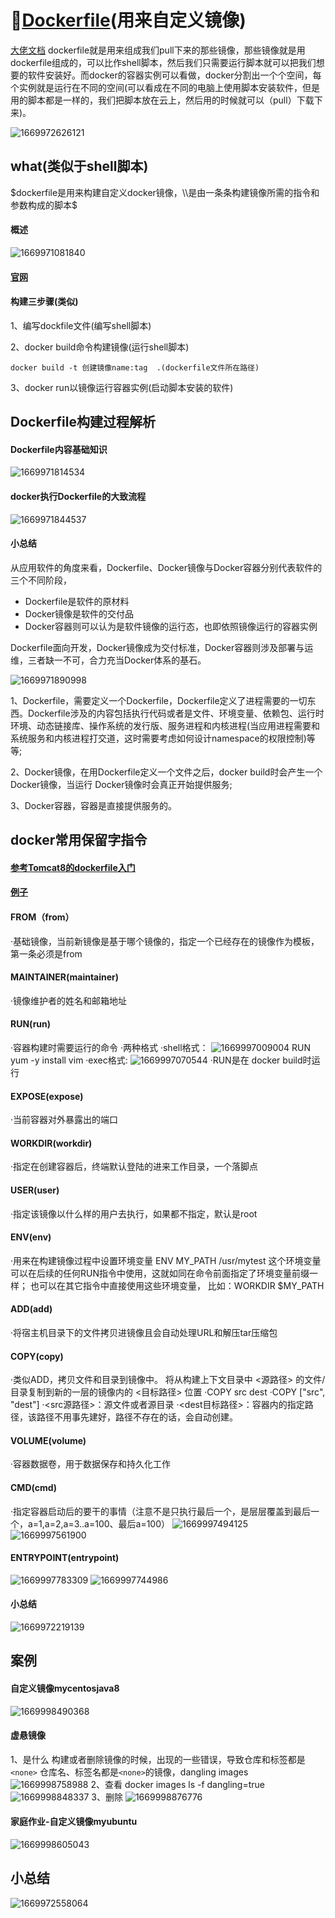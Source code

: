 # 🐳[Dockerfile](https://www.cnblogs.com/edisonchou/p/dockerfile_inside_introduction.html)(用来自定义镜像)
[大佬文档](https://blog.csdn.net/m0_46090675/article/details/121846718?)
dockerfile就是用来组成我们pull下来的那些镜像，那些镜像就是用dockerfile组成的，可以比作shell脚本，然后我们只需要运行脚本就可以把我们想要的软件安装好。而docker的容器实例可以看做，docker分割出一个个空间，每个实例就是运行在不同的空间(可以看成在不同的电脑上使用脚本安装软件，但是用的脚本都是一样的，我们把脚本放在云上，然后用的时候就可以（pull）下载下来)。

![1669972626121](image/dockerfile解析/1669972626121.png)

## what(类似于shell脚本)

$dockerfile是用来构建自定义docker镜像，\\是由一条条构建镜像所需的指令和参数构成的脚本$

#### 概述

![1669971081840](image/dockerfile解析/1669971081840.png)

#### [官网](https://docs.docker.com/engine/reference/builder)

#### 构建三步骤(类似)

1、编写dockfile文件(编写shell脚本)

2、docker build命令构建镜像(运行shell脚本)

    docker build -t 创建镜像name:tag  .(dockerfile文件所在路径)

3、docker run以镜像运行容器实例(启动脚本安装的软件)

## Dockerfile构建过程解析

#### Dockerfile内容基础知识

![1669971814534](image/dockerfile解析/1669971814534.png)

#### docker执行Dockerfile的大致流程

![1669971844537](image/dockerfile解析/1669971844537.png)

#### 小总结

从应用软件的角度来看，Dockerfile、Docker镜像与Docker容器分别代表软件的三个不同阶段，

* Dockerfile是软件的原材料
* Docker镜像是软件的交付品
* Docker容器则可以认为是软件镜像的运行态，也即依照镜像运行的容器实例

Dockerfile面向开发，Docker镜像成为交付标准，Docker容器则涉及部署与运维，三者缺一不可，合力充当Docker体系的基石。

![1669971890998](image/dockerfile解析/1669971890998.png)

1、Dockerfile，需要定义一个Dockerfile，Dockerfile定义了进程需要的一切东西。Dockerfile涉及的内容包括执行代码或者是文件、环境变量、依赖包、运行时环境、动态链接库、操作系统的发行版、服务进程和内核进程(当应用进程需要和系统服务和内核进程打交道，这时需要考虑如何设计namespace的权限控制)等等;

2、Docker镜像，在用Dockerfile定义一个文件之后，docker build时会产生一个Docker镜像，当运行 Docker镜像时会真正开始提供服务;

3、Docker容器，容器是直接提供服务的。

## docker常用保留字指令

#### [参考Tomcat8的dockerfile入门](https://github.com/docker-library/tomcat)

#### [例子](https://github.com/docker-library/tomcat/blob/master/10.0/jdk11/corretto-al2/Dockerfile)

#### FROM（from）

·基础镜像，当前新镜像是基于哪个镜像的，指定一个已经存在的镜像作为模板，第一条必须是from

#### MAINTAINER(maintainer)

·镜像维护者的姓名和邮箱地址

#### RUN(run)

·容器构建时需要运行的命令
·两种格式
·shell格式：
![1669997009004](image/dockerfile解析/1669997009004.png)
RUN yum -y install vim
·exec格式:
![1669997070544](image/dockerfile解析/1669997070544.png)
·RUN是在 docker build时运行

#### EXPOSE(expose)

·当前容器对外暴露出的端口

#### WORKDIR(workdir)

·指定在创建容器后，终端默认登陆的进来工作目录，一个落脚点

#### USER(user)

·指定该镜像以什么样的用户去执行，如果都不指定，默认是root

#### ENV(env)

·用来在构建镜像过程中设置环境变量
ENV MY_PATH /usr/mytest
这个环境变量可以在后续的任何RUN指令中使用，这就如同在命令前面指定了环境变量前缀一样；
也可以在其它指令中直接使用这些环境变量，
比如：WORKDIR $MY_PATH

#### ADD(add)

·将宿主机目录下的文件拷贝进镜像且会自动处理URL和解压tar压缩包

#### COPY(copy)

·类似ADD，拷贝文件和目录到镜像中。 将从构建上下文目录中 <源路径> 的文件/目录复制到新的一层的镜像内的 <目标路径> 位置
·COPY src dest
·COPY ["src", "dest"]
·<src源路径>：源文件或者源目录
·<dest目标路径>：容器内的指定路径，该路径不用事先建好，路径不存在的话，会自动创建。

#### VOLUME(volume)

·容器数据卷，用于数据保存和持久化工作

#### CMD(cmd)

·指定容器启动后的要干的事情（注意不是只执行最后一个，是层层覆盖到最后一个，a=1,a=2,a=3..a=100、最后a=100）
![1669997494125](image/dockerfile解析/1669997494125.png)
![1669997561900](image/dockerfile解析/1669997561900.png)

#### ENTRYPOINT(entrypoint)

![1669997783309](image/dockerfile解析/1669997783309.png)
![1669997744986](image/dockerfile解析/1669997744986.png)

#### 小总结

![1669972219139](image/dockerfile解析/1669972219139.png)

## 案例

#### 自定义镜像mycentosjava8

![1669998490368](image/dockerfile解析/1669998490368.png)

#### 虚悬镜像

1、是什么
构建或者删除镜像的时候，出现的一些错误，导致仓库和标签都是`<none>`
仓库名、标签名都是`<none>`的镜像，dangling images
![1669998758988](image/dockerfile解析/1669998758988.png)
2、查看
docker images ls -f dangling=true
![1669998848337](image/dockerfile解析/1669998848337.png)
3、删除
![1669998876776](image/dockerfile解析/1669998876776.png)

#### 家庭作业-自定义镜像myubuntu

![1669998605043](image/dockerfile解析/1669998605043.png)

## 小总结

![1669972558064](image/dockerfile解析/1669972558064.png)
